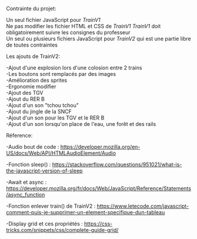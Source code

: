 Contrainte du projet:  
  
Un seul fichier JavaScript pour _TrainV1_  
Ne pas modifier les fichier HTML et CSS de _TrainV1_
_TrainV1_ doit obligatoirement suivre les consignes du professeur  
Un seul ou plusieurs fichiers JavaScript pour _TrainV2_ qui est une partie libre de toutes contraintes  
  
Les ajouts de TrainV2:
  
-Ajout d'une explosion lors d'une colosion entre 2 trains  
-Les boutons sont remplacés par des images  
-Amélioration des sprites  
-Ergonomie modifier  
-Ajout des TGV  
-Ajout du RER B  
-Ajout d'un son "tchou tchou"  
-Ajout du jingle de la SNCF  
-Ajout d'un son pour les TGV et le RER B  
-Ajout d'un son lorsqu'on place de l'eau, une forêt et des rails  
  
Réference:  
  
-Audio bout de code : https://developer.mozilla.org/en-US/docs/Web/API/HTMLAudioElement/Audio  
  
-Fonction sleep() : https://stackoverflow.com/questions/951021/what-is-the-javascript-version-of-sleep  
  
-Await et async : https://developer.mozilla.org/fr/docs/Web/JavaScript/Reference/Statements/async_function  
  
-Fonction enlever train() de TrainV2 : https://www.letecode.com/javascript-comment-puis-je-supprimer-un-element-specifique-dun-tableau  
  
-Display grid et ces propriétés : https://css-tricks.com/snippets/css/complete-guide-grid/

